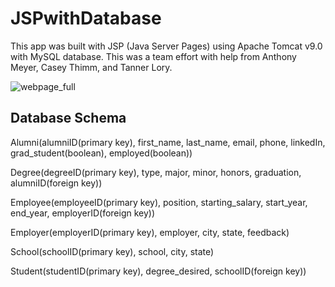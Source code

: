 # JSPwithDatabase

This app was built with JSP (Java Server Pages) using Apache Tomcat v9.0 with MySQL database.
This was a team effort with help from Anthony Meyer, Casey Thimm, and Tanner Lory. 

![webpage_full](https://user-images.githubusercontent.com/39227780/63535690-aebac800-c4d7-11e9-91bd-d7ec6b2d7677.png)

Database Schema
----------------
Alumni(alumniID(primary key), first_name, last_name, email, phone, linkedIn, grad_student(boolean), employed(boolean))

Degree(degreeID(primary key), type, major, minor, honors, graduation, alumniID(foreign key))

Employee(employeeID(primary key), position, starting_salary, start_year, end_year, employerID(foreign key))

Employer(employerID(primary key), employer, city, state, feedback)

School(schoolID(primary key), school, city, state)

Student(studentID(primary key), degree_desired, schoolID(foreign key))

